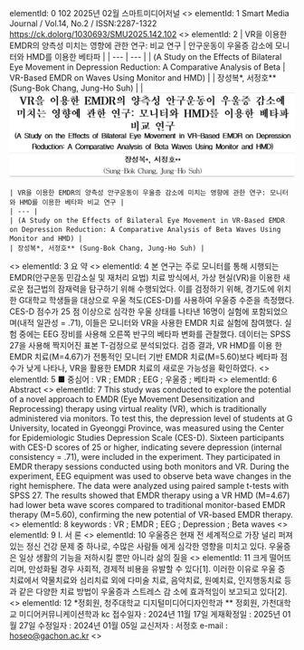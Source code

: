 elementId: 0
102 2025년 02월 스마트미디어저널
<<BLOCKEND>>
elementId: 1
Smart Media Journal / Vol.14, No.2 / ISSN:2287-1322
https://ck.dolorg/1030693/SMU2025.142.102
<<BLOCKEND>>
elementId: 2
| VR을 이용한 EMDR의 양측성 미치는 영향에 관한 연구: 비교 연구 | 안구운동이 우울증 감소에 모니터와 HMD를 이용한 베타파 |
| --- | --- |
| (A Study on the Effects of Bilateral Eye Movement in Depression Reduction: A Comparative Analysis of Beta | VR-Based EMDR on Waves Using Monitor and HMD) |
| 장성복*, 서정호** (Sung-Bok Chang, Jung-Ho Suh) |  |
![id_2](./Items/2_page_1_table_1.png)

```
| VR을 이용한 EMDR의 양측성 안구운동이 우울증 감소에 미치는 영향에 관한 연구: 모니터와 HMD를 이용한 베타파 비교 연구 |
| --- |
| (A Study on the Effects of Bilateral Eye Movement in VR-Based EMDR on Depression Reduction: A Comparative Analysis of Beta Waves Using Monitor and HMD) |
| 장성복*, 서정호** (Sung-Bok Chang, Jung-Ho Suh) |
```

<<BLOCKEND>>
elementId: 3
요 약
<<BLOCKEND>>
elementId: 4
본 연구는 주로 모니터를 통해 시행되는 EMDR(안구운동 민감소실 및 재처리 요법) 치료 방식에서, 가상
현실(VR)을 이용한 새로운 접근법의 잠재력을 탐구하기 위해 수행되었다. 이를 검정하기 위해, 경기도에 위치
한 G대학교 학생들을 대상으로 우울 척도(CES-D)를 사용하여 우울증 수준을 측정했다. CES-D 점수가 25
점 이상으로 심각한 우울 상태를 나타낸 16명이 실험에 포함되었으며(내적 일관성 = .71), 이들은 모니터와
VR을 사용한 EMDR 치료 실험에 참여했다. 실험 중에는 EEG 장비를 사용해 오른쪽 반구의 베타파 변화를
관찰했다. 데이터는 SPSS 27을 사용해 짝지어진 표본 T-검정으로 분석되었다. 검증 결과, VR HMD를 이용
한 EMDR 치료(M=4.67)가 전통적인 모니터 기반 EMDR 치료(M=5.60)보다 베타파 점수가 낮게 나타나,
VR을 활용한 EMDR 치료의 새로운 가능성을 확인하였다.
<<BLOCKEND>>
elementId: 5
■ 중심어 : VR ; EMDR ; EEG ; 우울증 ; 베타파
<<BLOCKEND>>
elementId: 6
Abstract
<<BLOCKEND>>
elementId: 7
This study was conducted to explore the potential of a novel approach to EMDR (Eye
Movement Desensitization and Reprocessing) therapy using virtual reality (VR), which is
traditionally administered via monitors. To test this, the depression level of students at G
University, located in Gyeonggi Province, was measured using the Center for Epidemiologic
Studies Depression Scale (CES-D). Sixteen participants with CES-D scores of 25 or higher,
indicating severe depression (internal consistency = .71), were included in the experiment.
They participated in EMDR therapy sessions conducted using both monitors and VR. During
the experiment, EEG equipment was used to observe beta wave changes in the right
hemisphere. The data were analyzed using paired sample t-tests with SPSS 27. The results
showed that EMDR therapy using a VR HMD (M=4.67) had lower beta wave scores compared
to traditional monitor-based EMDR therapy (M=5.60), confirming the new potential of
VR-based EMDR therapy.
<<BLOCKEND>>
elementId: 8
keywords : VR ; EMDR ; EEG ; Depression ; Beta waves
<<BLOCKEND>>
elementId: 9
I. 서 론
<<BLOCKEND>>
elementId: 10
우울증은 현재 전 세계적으로 가장 널리 퍼져
있는 정신 건강 문제 중 하나로, 수많은 사람들
에게 심각한 영향을 미치고 있다. 우울증은 일상
생활의 기능을 저하시킬 뿐만 아니라 삶의 질을
<<BLOCKEND>>
elementId: 11
크게 떨어뜨리며, 만성화될 경우 사회적, 경제적
비용을 유발할 수 있다[1]. 이러한 이유로 우울
증 치료에서 약물치료와 심리치료 외에 다미술
치료, 음악치료, 원예치료, 인지행동치료 등과
같은 다양한 치료 방법이 우울증과 스트레스 감
소에 효과적임이 보고되고 있다[2].
<<BLOCKEND>>
elementId: 12
*정회원, 청주대학교 디지털미디어디자인학과
** 정회원, 가천대학교 미디어커뮤니케이션학과 kc
접수일자 : 2024년 11월 17일 게재확정일 : 2025년 01월 27일
수정일자 : 2024년 01월 05일 교신저자 : 서정호 e-mail : hoseo@gachon.ac.kr
<<BLOCKEND>>